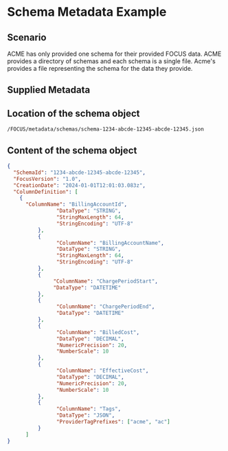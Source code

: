 # Schema Metadata Example

## Scenario

ACME has only provided one schema for their provided FOCUS data. ACME provides a directory of schemas and each schema is a single file. Acme's provides a file representing the schema for the data they provide.

## Supplied Metadata

## Location of the schema object

`/FOCUS/metadata/schemas/schema-1234-abcde-12345-abcde-12345.json`

## Content of the schema object

```json
{
  "SchemaId": "1234-abcde-12345-abcde-12345",
  "FocusVersion": "1.0",
  "CreationDate": "2024-01-01T12:01:03.083z",
  "ColumnDefinition": [
    {
      "ColumnName": "BillingAccountId",
                "DataType": "STRING",
                "StringMaxLength": 64,
                "StringEncoding": "UTF-8"
          },
          {
                "ColumnName": "BillingAccountName",
                "DataType": "STRING",
                "StringMaxLength": 64,
                "StringEncoding": "UTF-8"
          },
          {
               "ColumnName": "ChargePeriodStart",
               "DataType": "DATETIME"
          },
          {
                "ColumnName": "ChargePeriodEnd",
                "DataType": "DATETIME"
          },
          {
                "ColumnName": "BilledCost",
                "DataType": "DECIMAL",
                "NumericPrecision": 20,
                "NumberScale": 10
          },
          {
                "ColumnName": "EffectiveCost",
                "DataType": "DECIMAL",
                "NumericPrecision": 20,
                "NumberScale": 10
          },
          {
                "ColumnName": "Tags",
                "DataType": "JSON",
                "ProviderTagPrefixes": ["acme", "ac"]
          }
      ]
}
```

